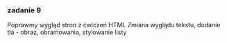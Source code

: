 ### zadanie 9

Poprawmy wygląd stron z ćwiczeń HTML
Zmiana wyglądu tekstu, dodanie tła - obraz, obramowania,
stylowanie listy